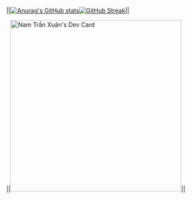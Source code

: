 ||[![Anurag's GitHub stats](https://github-readme-stats.vercel.app/api?username=dekapro9x&theme=radical&show_icons=true)](https://github.com/anuraghazra/github-readme-stats)[![GitHub Streak](https://github-readme-streak-stats.herokuapp.com/?user=dekapro9x)](https://git.io/streak-stats)||

||<a href="https://app.daily.dev/dekapro9x"><img src="https://api.daily.dev/devcards/9a65cf5842ee4ea6b76355b8783b1a1d.png?r=99a" width="400" alt="Nam Trần Xuân's Dev Card"/></a>||
